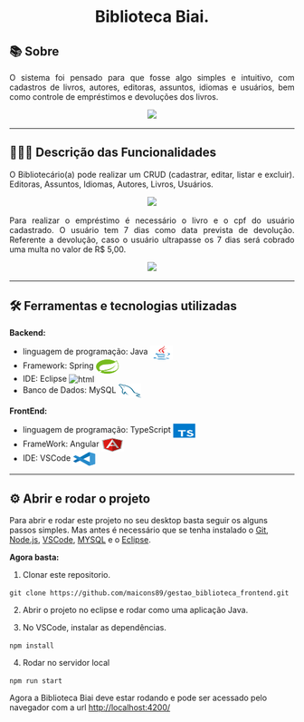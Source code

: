 <h1 align="center">Biblioteca Biai.</h1> 

## 📚 Sobre  <a	name="sobre"></a>
 <p align="justify">O sistema foi pensado para que fosse algo simples e intuitivo, com cadastros de livros, autores, editoras, assuntos, idiomas e usuários, bem como controle de empréstimos e devoluções dos livros. </p>
 
<div align="center">
<img src="https://user-images.githubusercontent.com/104724792/197658290-90be166a-e2e3-4254-99c3-139518f69344.PNG" width="700px" />
</div>

---
## 📕📗📘 Descrição das Funcionalidades <a	name="descrição das funcionalidades"></a>

<p align="justify">O Bibliotecário(a) pode realizar um CRUD (cadastrar, editar, listar e excluir).
Editoras,
Assuntos,
Idiomas,
Autores,
Livros,
Usuários. </p>

<div align="center">
<img src="https://user-images.githubusercontent.com/104724792/197662919-e3093c4d-e81b-48ae-9424-7b0a08282768.gif" width="700px" />
</div>

 <p align="justify"> Para realizar o empréstimo é necessário o livro e o cpf do usuário cadastrado. O usuário tem 7 dias como data prevista de devolução.
  Referente a devolução, caso o usuário ultrapasse os 7 dias será cobrado uma multa no valor de R$ 5,00.
</p>

<div align="center">
<img src="https://user-images.githubusercontent.com/104724792/197667022-6a826051-e8c8-4e56-83e2-62d073da3f77.gif" width="700px" />
</div>

---
## 🛠️ Ferramentas e tecnologias utilizadas <a	name="ferramentas-e-tecnologias-utilizadas"></a>

**Backend:** 
- linguagem de programação: Java <img align="center" alt="kaka-JAVA" height="25" width="40" src="https://raw.githubusercontent.com/devicons/devicon/master/icons/java/java-original.svg"/>  
- Framework: Spring <img align=center alt=kaka-vscode height=25 width=40 src="https://raw.githubusercontent.com/devicons/devicon/1119b9f84c0290e0f0b38982099a2bd027a48bf1/icons/spring/spring-original.svg" /> 
- IDE: Eclipse   <img align="center" alt="html" height="25" width="40" src="https://www.svgrepo.com/show/353685/eclipse-icon.svg"> 
- Banco de Dados: MySQL <img align=center alt=kaka-vscode height=25 width=40 src="https://raw.githubusercontent.com/devicons/devicon/1119b9f84c0290e0f0b38982099a2bd027a48bf1/icons/mysql/mysql-original.svg" />


**FrontEnd:**
- linguagem de programação: TypeScript <img align="center" alt="kaka-ts" height=25 width=40 src="https://raw.githubusercontent.com/devicons/devicon/1119b9f84c0290e0f0b38982099a2bd027a48bf1/icons/typescript/typescript-original.svg"/> 
- FrameWork: Angular <img align="center" alt="kaka-Angular" height="25" width="40" src="https://raw.githubusercontent.com/devicons/devicon/master/icons/angularjs/angularjs-original.svg" /> 
- IDE: VSCode <img align=center alt=kaka-vscode height=25 width=40 src="https://raw.githubusercontent.com/devicons/devicon/1119b9f84c0290e0f0b38982099a2bd027a48bf1/icons/vscode/vscode-original.svg" />

---
## :gear: Abrir e rodar o projeto <a	name="abrir-e-rodar-o-projeto"></a>
Para abrir e rodar este projeto no seu desktop basta seguir os alguns passos simples. Mas antes é necessário que se tenha instalado o [Git](https://git-scm.com/downloads), [Node.js](https://nodejs.org/), [VSCode](https://code.visualstudio.com/download), [MYSQL](https://www.mysql.com/downloads/Building) e o [Eclipse](https://www.eclipse.org/downloads/). 

**Agora basta:**
1. Clonar este repositorio.

  `git clone https://github.com/maicons89/gestao_biblioteca_frontend.git`
 
2. Abrir o projeto no eclipse e rodar como uma aplicação Java.

3. No VSCode, instalar as dependências.

  `npm install`

4. Rodar no servidor local

  `npm run start`
 
 Agora a Biblioteca Biai deve estar rodando e pode ser acessado pelo navegador com a url [http://localhost:4200/](http://localhost:4200/)







